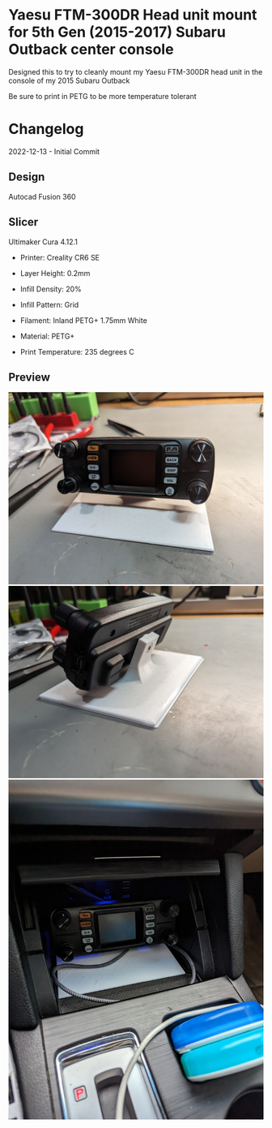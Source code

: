 # Yaesu FTM-300DR Head unit mount for 5th Gen (2015-2017) Subaru Outback center console

Designed this to try to cleanly mount my Yaesu FTM-300DR head unit in the console of my 2015 Subaru Outback

Be sure to print in PETG to be more temperature tolerant

# Changelog
2022-12-13 - Initial Commit

## Design

Autocad Fusion 360 

## Slicer

Ultimaker Cura 4.12.1

- Printer: Creality CR6 SE

- Layer Height: 0.2mm
- Infill Density: 20%
- Infill Pattern: Grid

- Filament: Inland PETG+ 1.75mm White
- Material: PETG+
- Print Temperature: 235 degrees C

## Preview

![Front View](pics/front.jpg "Front view")
![Rear View](pics/back.jpg "Rear View")
![In Console](pics/in_console.jpg "In the console")